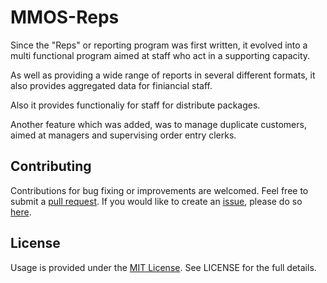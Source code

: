 # MMOS-Reps 

Since the "Reps" or reporting program was first written, it evolved into a multi functional program aimed at staff who act in a supporting capacity.

As well as providing a wide range of reports in several different formats, it also provides aggregated data for finiancial staff. 

Also it provides functionaliy for staff for distribute packages.

Another feature which was added, was to manage duplicate customers, aimed at managers and supervising order entry clerks.

## Contributing
Contributions for bug fixing or improvements are welcomed. Feel free to submit a <a href="https://github.com/JulesMoorhouse/MMOS/pulls">pull request</a>. If you would like to create an <a href="https://github.com/JulesMoorhouse/MMOS/issues">issue</a>, please do so <a href="https://github.com/JulesMoorhouse/MMOS/issues">here</a>.

## License
Usage is provided under the [MIT License](http://opensource.org/licenses/mit-license.php). See LICENSE for the full details.
